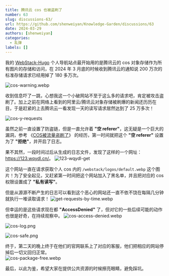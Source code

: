 ```yaml
---
title: 腾讯云 cos 也被盗刷了
number: 63
slug: discussions-63/
url: https://github.com/shenweiyan/Knowledge-Garden/discussions/63
date: 2024-03-29
authors: [shenweiyan]
categories: 
  - 乱弹
labels: []
---
```


我的 [WebStack-Hugo](https://bioit.top/) 个人导航站点最开始用的是腾讯云的 cos 对象存储作为所有图片的存储和访问，在 2024 年 3 月底的时候收到腾讯云的通知说 200 万次的标准存储请求已经用掉了 180 多万次。

<!-- more -->

![cos-warning.webp](https://static.weiyan.tech/2024/03/cos-warning.webp)

收到信息吓了一跳，心想我这一个小破网站不至于这么多的请求吧，肯定被攻击盗刷了。加上之前在网络上看到的阿里云/腾讯云对象存储被刷爆的新闻还历历在目，于是赶紧的上去腾讯云一看发现一天的读写请求居然达到了 25 万多次！

![cos-y-requests](https://static.weiyan.tech/2024/03/cos-y-requests.webp)

虽然之前一直设置了防盗链，但是一直允许着 **"空 referer"**，这无疑是一个巨大的漏洞，参考 《[COS被流量盗刷了](https://zhuanlan.zhihu.com/p/660308000)》 的经历，第一时间就把这个 **"空 referer"** 设置为了 **"拒绝"**，并开启了日志。

果不其然，一段时间过后从生成的日志文件，发现了这样的一个网址：<https://123.wqydl.cn/>。
![123-wqydl-get](https://static.weiyan.tech/2024/03/123-wqydl-get.webp)

这个网站一直在请求获取个人 cos 内的 `/webstack/logos/default.webp` 这个图片！为了安全起见，又赶紧第一时间把这个网站加入了黑名单，并且把对应的 cos 权限设置成了 **"私有读写"**。

但是从源源不断产生的日志可以看到这个恶心的网站还一直不依不饶在每隔几分钟就执行一堆读取请求！
![get-requests-by-time.webp](https://static.weiyan.tech/2024/03/get-requests-by-time.webp)

但幸运的是这些请求现在都 **"AccessDenied"** 了，但对它的一些后续可能的动作也很是好奇，在持续观察中。
![cos-access-denied.webp](https://static.weiyan.tech/2024/03/cos-access-denied.webp)

![cos-log.png](https://static.weiyan.tech/2024/03/cos-log.png)

![cos-safe.png](https://static.weiyan.tech/2024/03/cos-safe.png)

终于，第二天的晚上终于在他们的官网联系上了对应的客服，他们把相应的网站停掉后一切又回归正常。     
![cos-package-free.webp](https://static.weiyan.tech/2024/04/cos-package-free.webp)

最后，以此为鉴，希望大家在提供公共资源的时候擦亮眼睛，避免踩坑。

<script src="https://giscus.app/client.js"
	data-repo="shenweiyan/Knowledge-Garden"
	data-repo-id="R_kgDOKgxWlg"
	data-mapping="number"
	data-term="63"
	data-reactions-enabled="1"
	data-emit-metadata="0"
	data-input-position="bottom"
	data-theme="light"
	data-lang="zh-CN"
	crossorigin="anonymous"
	async>
</script>
